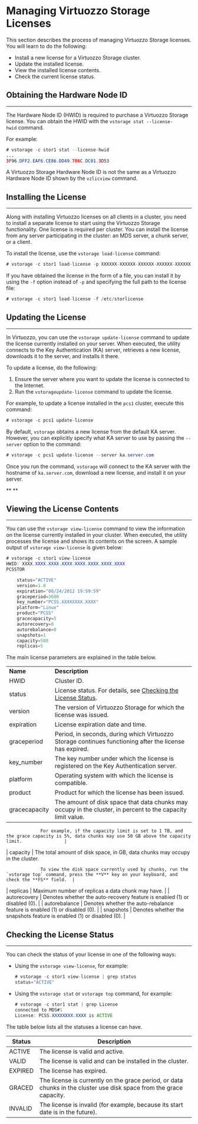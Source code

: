 # Managing Virtuozzo Storage Licenses

This section describes the process of managing Virtuozzo Storage licenses. You will learn to do the following:

-   Install a new license for a Virtuozzo Storage cluster.
-   Update the installed license.
-   View the installed license contents.
-   Check the current license status.

## Obtaining the Hardware Node ID

------------------------------------------------------------------------

The Hardware Node ID (HWID) is required to purchase a Virtuozzo Storage license. You can obtain the HWID with the `vstorage stat --license-hwid` command.

For example:

``` java
# vstorage -c stor1 stat --license-hwid
...
3F96.DFF2.EAF6.CE86.DD49.786C.DC01.3D53
```

A Virtuozzo Storage Hardware Node ID is not the same as a Virtuozzo Hardware Node ID shown by the `vzlicview` command.

## Installing the License

------------------------------------------------------------------------

Along with installing Virtuozzo licenses on all clients in a cluster, you need to install a separate license to start using the Virtuozzo Storage functionality. One license is required per cluster. You can install the license from any server participating in the cluster: an MDS server, a chunk server, or a client.

To install the license, use the `vstorage load-license` command:

``` java
# vstorage -c stor1 load-license -p XXXXXX-XXXXXX-XXXXXX-XXXXXX-XXXXXX
```

If you have obtained the license in the form of a file, you can install it by using the `-f` option instead of `-p` and specifying the full path to the license file:

``` java
# vstorage -c stor1 load-license -f /etc/storlicense
```

## Updating the License

------------------------------------------------------------------------

In Virtuozzo, you can use the `vstorage update-license` command to update the license currently installed on your server. When executed, the utility connects to the Key Authentication (KA) server, retrieves a new license, downloads it to the server, and installs it there.

To update a license, do the following:

1.  Ensure the server where you want to update the license is connected to the Internet.
2.  Run the `vstorageupdate-license` command to update the license.

For example, to update a license installed in the `pcs1` cluster, execute this command:

``` java
# vstorage -c pcs1 update-license
```

By default, `vstorage` obtains a new license from the default KA server. However, you can explicitly specify what KA server to use by passing the `--server` option to the command:

``` java
# vstorage -c pcs1 update-license --server ka.server.com
```

Once you run the command, `vstorage` will connect to the KA server with the hostname of `ka.server.com`, download a new license, and install it on your server.

** **

## Viewing the License Contents

------------------------------------------------------------------------

You can use the `vstorage view-license` command to view the information on the license currently installed in your cluster. When executed, the utility processes the license and shows its contents on the screen. A sample output of `vstorage view-license` is given below:

``` java
# vstorage -c stor1 view-license
HWID: XXXX.XXXX.XXXX.XXXX.XXXX.XXXX.XXXX.XXXX
PCSSTOR   

    status="ACTIVE"   
    version=1.0   
    expiration="08/24/2012 19:59:59"   
    graceperiod=3600   
    key_number="PCSS.XXXXXXXX.XXXX"   
    platform="Linux"   
    product="PCSS"   
    gracecapacity=5   
    autorecovery=0   
    autorebalance=0   
    snapshots=1   
    capacity=500   
    replicas=5
```

The main license parameters are explained in the table below.

|               |                                                                                                                                                    |
|---------------|----------------------------------------------------------------------------------------------------------------------------------------------------|
| **Name**      | **Description**                                                                                                                                    |
| HWID          | Cluster ID.                                                                                                                                        |
| status        | License status. For details, see [Checking the License Status](#ManagingVirtuozzoStorageLicenses-CheckingtheLicenseStatus).                        |
| version       | The version of Virtuozzo Storage for which the license was issued.                                                                                 |
| expiration    | License expiration date and time.                                                                                                                  |
| graceperiod   | Period, in seconds, during which Virtuozzo Storage continues functioning after the license has expired.                                            |
| key\_number   | The key number under which the license is registered on the Key Authentication server.                                                             |
| platform      | Operating system with which the license is compatible.                                                                                             |
| product       | Product for which the license has been issued.                                                                                                     |
| gracecapacity | The amount of disk space that data chunks may occupy in the cluster, in percent to the capacity limit value.                                       
                                                                                                                                                                     
                 For example, if the capacity limit is set to 1 TB, and the grace capacity is 5%, data chunks may use 50 GB above the capacity limit.                |
| capacity      | The total amount of disk space, in GB, data chunks may occupy in the cluster.                                                                      
                                                                                                                                                                     
                 To view the disk space currently used by chunks, run the `vstorage top` command, press the **V** key on your keyboard, and check the **FS** field.  |
| replicas      | Maximum number of replicas a data chunk may have.                                                                                                  |
| autorecovery  | Denotes whether the auto-recovery feature is enabled (1) or disabled (0).                                                                          |
| autorebalance | Denotes whether the auto-rebalance feature is enabled (1) or disabled (0).                                                                         |
| snapshots     | Denotes whether the snapshots feature is enabled (1) or disabled (0).                                                                              |

## Checking the License Status

------------------------------------------------------------------------

You can check the status of your license in one of the following ways:

-   Using the `vstorage view-license`, for example:

    ``` java
    # vstorage -c stor1 view-license | grep status
    status="ACTIVE"
    ```

<!-- -->

-   Using the `vstorage stat` or `vstorage top` command, for example:

    ``` java
    # vstorage -c stor1 stat | grep License        
    connected to MDS#1       
    License: PCSS.XXXXXXXX.XXXX is ACTIVE
    ```

The table below lists all the statuses a license can have.

| Status  | Description                                                                                                         |
|---------|---------------------------------------------------------------------------------------------------------------------|
| ACTIVE  | The license is valid and active.                                                                                    |
| VALID   | The license is valid and can be installed in the cluster.                                                           |
| EXPIRED | The license has expired.                                                                                            |
| GRACED  | The license is currently on the grace period, or data chunks in the cluster use disk space from the grace capacity. |
| INVALID | The license is invalid (for example, because its start date is in the future).                                      |



